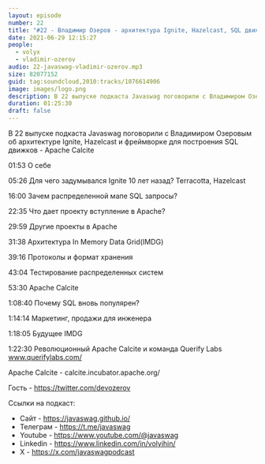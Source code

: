 ```yaml
---
layout: episode
number: 22
title: "#22 - Владимир Озеров - архитектура Ignite, Hazelcast, SQL движок Calcite и своя компания"
date: 2021-06-29 12:15:27
people:
  - volyx
  - vladimir-ozerov
audio: 22-javaswag-vladimir-ozerov.mp3
size: 82077152
guid: tag:soundcloud,2010:tracks/1076614906
image: images/logo.png
description: В 22 выпуске подкаста Javaswag поговорили с Владимиром Озеровым об архитектуре Ignite, Hazelcast и фреймворкe для построения SQL движков - Apache Calcite
duration: 01:25:30
draft: false
---
```


В 22 выпуске подкаста Javaswag поговорили с Владимиром Озеровым об архитектуре Ignite, Hazelcast и фреймворкe для построения SQL движков - Apache Calcite



01:53 О себе

05:26 Для чего задумывался Ignite 10 лет назад? Terracotta, Hazelcast

16:00 Зачем распределенной мапе SQL запросы?

22:35 Что дает проекту вступление в Apache?

29:59 Другие проекты в Apache

31:38 Архитектура In Memory Data Grid(IMDG)

39:16 Протоколы и формат хранения

43:04 Тестирование распределенных систем

53:30 Apache Calcite

1:08:40 Почему SQL вновь популярен?

1:14:14 Маркетинг, продажи для инженера

1:18:05 Будущее IMDG

1:22:30 Революционный Apache Calcite и команда Querify Labs www.querifylabs.com/



Apache Calcite - calcite.incubator.apache.org/



Гость - https://twitter.com/devozerov



Ссылки на подкаст:

* Сайт -  https://javaswag.github.io/
* Телеграм - https://t.me/javaswag
* Youtube - https://www.youtube.com/@javaswag
* Linkedin - https://www.linkedin.com/in/volyihin/
* X - https://x.com/javaswagpodcast